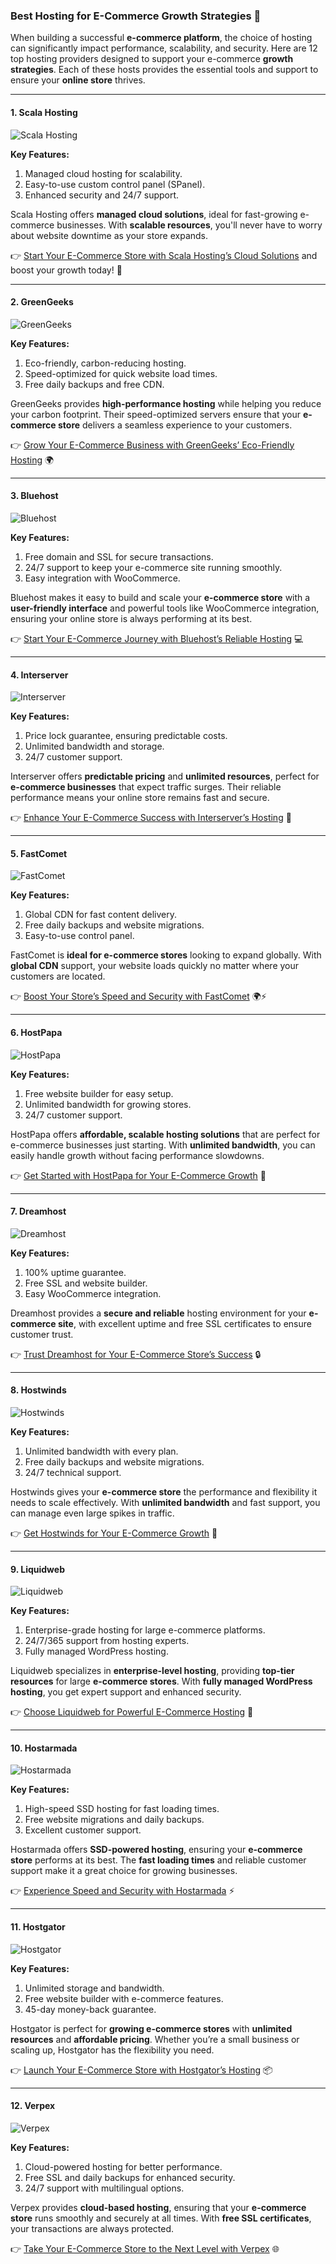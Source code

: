 ### Best Hosting for E-Commerce Growth Strategies 🚀

When building a successful **e-commerce platform**, the choice of hosting can significantly impact performance, scalability, and security. Here are 12 top hosting providers designed to support your e-commerce **growth strategies**. Each of these hosts provides the essential tools and support to ensure your **online store** thrives.

---

#### 1. Scala Hosting
![Scala Hosting](https://i.imgur.com/uJ5JIK3.png "Scala Web Hosting")

**Key Features:**
1. Managed cloud hosting for scalability.
2. Easy-to-use custom control panel (SPanel).
3. Enhanced security and 24/7 support.

Scala Hosting offers **managed cloud solutions**, ideal for fast-growing e-commerce businesses. With **scalable resources**, you'll never have to worry about website downtime as your store expands.

👉 [Start Your E-Commerce Store with Scala Hosting’s Cloud Solutions](https://snipitx.com/scala-jy) and boost your growth today! 🌟

---

#### 2. GreenGeeks
![GreenGeeks](https://i.imgur.com/eEwuntu.jpg "GreenGeeks Hosting")

**Key Features:**
1. Eco-friendly, carbon-reducing hosting.
2. Speed-optimized for quick website load times.
3. Free daily backups and free CDN.

GreenGeeks provides **high-performance hosting** while helping you reduce your carbon footprint. Their speed-optimized servers ensure that your **e-commerce store** delivers a seamless experience to your customers.

👉 [Grow Your E-Commerce Business with GreenGeeks’ Eco-Friendly Hosting](https://snipitx.com/greengeeks-jy) 🌍

---

#### 3. Bluehost
![Bluehost](https://i.imgur.com/PasFF9E.jpeg "Bluehost Hosting")

**Key Features:**
1. Free domain and SSL for secure transactions.
2. 24/7 support to keep your e-commerce site running smoothly.
3. Easy integration with WooCommerce.

Bluehost makes it easy to build and scale your **e-commerce store** with a **user-friendly interface** and powerful tools like WooCommerce integration, ensuring your online store is always performing at its best.

👉 [Start Your E-Commerce Journey with Bluehost’s Reliable Hosting](https://snipitx.com/bluehost-jy) 💻

---

#### 4. Interserver
![Interserver](https://i.imgur.com/OM5dOEW.jpeg "Interserver Hosting")

**Key Features:**
1. Price lock guarantee, ensuring predictable costs.
2. Unlimited bandwidth and storage.
3. 24/7 customer support.

Interserver offers **predictable pricing** and **unlimited resources**, perfect for **e-commerce businesses** that expect traffic surges. Their reliable performance means your online store remains fast and secure.

👉 [Enhance Your E-Commerce Success with Interserver’s Hosting](https://snipitx.com/interserver-jy) 🚀

---

#### 5. FastComet
![FastComet](https://i.imgur.com/7qgXuWp.png "FastComet Hosting")

**Key Features:**
1. Global CDN for fast content delivery.
2. Free daily backups and website migrations.
3. Easy-to-use control panel.

FastComet is **ideal for e-commerce stores** looking to expand globally. With **global CDN** support, your website loads quickly no matter where your customers are located.

👉 [Boost Your Store’s Speed and Security with FastComet](https://snipitx.com/fastcomet-jy) 🌍⚡

---

#### 6. HostPapa
![HostPapa](https://i.imgur.com/ouDTkvl.jpeg "HostPapa Hosting")

**Key Features:**
1. Free website builder for easy setup.
2. Unlimited bandwidth for growing stores.
3. 24/7 customer support.

HostPapa offers **affordable, scalable hosting solutions** that are perfect for e-commerce businesses just starting. With **unlimited bandwidth**, you can easily handle growth without facing performance slowdowns.

👉 [Get Started with HostPapa for Your E-Commerce Growth](https://snipitx.com/hostpapa-jy) 🌱

---

#### 7. Dreamhost
![Dreamhost](https://i.imgur.com/rXIg8ip.jpeg "Dreamhost Hosting")

**Key Features:**
1. 100% uptime guarantee.
2. Free SSL and website builder.
3. Easy WooCommerce integration.

Dreamhost provides a **secure and reliable** hosting environment for your **e-commerce site**, with excellent uptime and free SSL certificates to ensure customer trust.

👉 [Trust Dreamhost for Your E-Commerce Store’s Success](https://snipitx.com/dreamhost-jy) 🔒

---

#### 8. Hostwinds
![Hostwinds](https://i.imgur.com/53aSNXx.jpeg "Hostwinds Hosting")

**Key Features:**
1. Unlimited bandwidth with every plan.
2. Free daily backups and website migrations.
3. 24/7 technical support.

Hostwinds gives your **e-commerce store** the performance and flexibility it needs to scale effectively. With **unlimited bandwidth** and fast support, you can manage even large spikes in traffic.

👉 [Get Hostwinds for Your E-Commerce Growth](https://snipitx.com/hostwinds-jy) 💼

---

#### 9. Liquidweb
![Liquidweb](https://i.imgur.com/4IvT9SC.jpeg "Liquidweb Hosting")

**Key Features:**
1. Enterprise-grade hosting for large e-commerce platforms.
2. 24/7/365 support from hosting experts.
3. Fully managed WordPress hosting.

Liquidweb specializes in **enterprise-level hosting**, providing **top-tier resources** for large **e-commerce stores**. With **fully managed WordPress hosting**, you get expert support and enhanced security.

👉 [Choose Liquidweb for Powerful E-Commerce Hosting](https://snipitx.com/liquidweb-jy) 🔧

---

#### 10. Hostarmada
![Hostarmada](https://i.imgur.com/KFbdf3o.jpeg "Hostarmada Hosting")

**Key Features:**
1. High-speed SSD hosting for fast loading times.
2. Free website migrations and daily backups.
3. Excellent customer support.

Hostarmada offers **SSD-powered hosting**, ensuring your **e-commerce store** performs at its best. The **fast loading times** and reliable customer support make it a great choice for growing businesses.

👉 [Experience Speed and Security with Hostarmada](https://snipitx.com/hostarmada-jy) ⚡

---

#### 11. Hostgator
![Hostgator](https://i.imgur.com/BcVkH57.jpeg "Hostgator Hosting")

**Key Features:**
1. Unlimited storage and bandwidth.
2. Free website builder with e-commerce features.
3. 45-day money-back guarantee.

Hostgator is perfect for **growing e-commerce stores** with **unlimited resources** and **affordable pricing**. Whether you’re a small business or scaling up, Hostgator has the flexibility you need.

👉 [Launch Your E-Commerce Store with Hostgator’s Hosting](https://snipitx.com/hostgator-jy) 📦

---

#### 12. Verpex
![Verpex](https://i.imgur.com/6x5LhiS.jpeg "Verpex Hosting")

**Key Features:**
1. Cloud-powered hosting for better performance.
2. Free SSL and daily backups for enhanced security.
3. 24/7 support with multilingual options.

Verpex provides **cloud-based hosting**, ensuring that your **e-commerce store** runs smoothly and securely at all times. With **free SSL certificates**, your transactions are always protected.

👉 [Take Your E-Commerce Store to the Next Level with Verpex](https://snipitx.com/verpex-jy) 🌐

